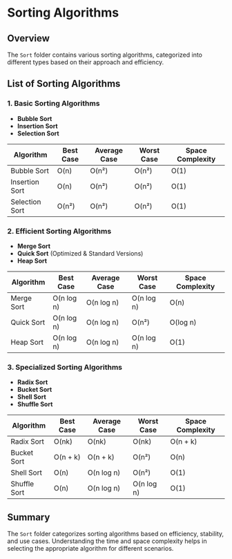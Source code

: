 # Sorting Algorithms

## Overview
The `Sort` folder contains various sorting algorithms, categorized into different types based on their approach and efficiency.

## List of Sorting Algorithms

### 1. **Basic Sorting Algorithms**
- **Bubble Sort**
- **Insertion Sort**
- **Selection Sort**

| Algorithm       | Best Case | Average Case | Worst Case | Space Complexity |
|---------------|----------|--------------|------------|------------------|
| Bubble Sort   | O(n)     | O(n²)        | O(n²)      | O(1)             |
| Insertion Sort | O(n)    | O(n²)        | O(n²)      | O(1)             |
| Selection Sort | O(n²)   | O(n²)        | O(n²)      | O(1)             |

### 2. **Efficient Sorting Algorithms**
- **Merge Sort**
- **Quick Sort** (Optimized & Standard Versions)
- **Heap Sort**

| Algorithm   | Best Case | Average Case | Worst Case | Space Complexity |
|------------|----------|--------------|------------|------------------|
| Merge Sort | O(n log n) | O(n log n) | O(n log n) | O(n)             |
| Quick Sort | O(n log n) | O(n log n) | O(n²)      | O(log n)         |
| Heap Sort  | O(n log n) | O(n log n) | O(n log n) | O(1)             |

### 3. **Specialized Sorting Algorithms**
- **Radix Sort**
- **Bucket Sort**
- **Shell Sort**
- **Shuffle Sort**

| Algorithm   | Best Case | Average Case | Worst Case | Space Complexity |
|------------|----------|--------------|------------|------------------|
| Radix Sort | O(nk)    | O(nk)        | O(nk)      | O(n + k)         |
| Bucket Sort | O(n + k) | O(n + k)    | O(n²)      | O(n)             |
| Shell Sort | O(n)     | O(n log n)   | O(n²)      | O(1)             |
| Shuffle Sort | O(n)   | O(n log n)   | O(n log n) | O(1)             |

## Summary
The `Sort` folder categorizes sorting algorithms based on efficiency, stability, and use cases. Understanding the time and space complexity helps in selecting the appropriate algorithm for different scenarios.

